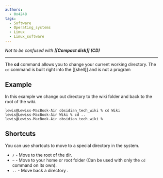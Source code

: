 ```yaml
---
authors: 
  - 0x4248
tags:
  - Software
  - Operating_systems
  - Linux
  - Linux_software
---
```

*Not to be confused with **[[Compact disk]] (CD)***
___
The **cd** command allows you to change your current working directory. The `cd` command is built right into the [[shell]] and is not a program 
## Example
In this example we change out directory to the wiki folder and back to the root of the wiki.
```
lewis@Lewiss-MacBook-Air obsidian_tech_wiki % cd Wiki
lewis@Lewiss-MacBook-Air Wiki % cd ..
lewis@Lewiss-MacBook-Air obsidian_tech_wiki %
```

## Shortcuts
You can use shortcuts to move to a special directory in the system.
- `/` - Move to the root of the dir.
- `~` - Move to your home or root folder (Can be used with only the `cd` command on its own).
- `..` - Move back a directory .